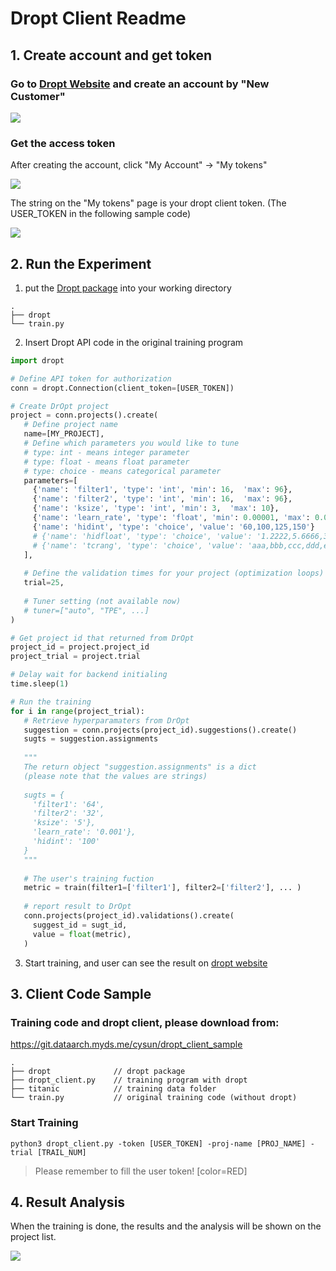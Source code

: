 # Dropt Client Readme
## 1. Create account and get token
### Go to [Dropt Website](https://140.113.24.232) and create an account by "New Customer"

![](https://i.imgur.com/OSLZaLE.png)

### Get the access token

After creating the account, click "My Account" -> "My tokens"

![](https://i.imgur.com/n0P5kXA.png)

The string on the "My tokens" page is your dropt client token.
(The USER_TOKEN in the following sample code)

![](https://i.imgur.com/QQvqHlc.png)

## 2. Run the Experiment
1. put the [Dropt package](http://dataarch.myDS.me/drive/d/f/516675319327891457) into your working directory
```
.
├── dropt
└── train.py
```
2. Insert Dropt API code in the original training program
```python
import dropt

# Define API token for authorization
conn = dropt.Connection(client_token=[USER_TOKEN])

# Create DrOpt project
project = conn.projects().create(
   # Define project name
   name=[MY_PROJECT],
   # Define which parameters you would like to tune
   # type: int - means integer parameter
   # type: float - means float parameter
   # type: choice - means categorical parameter
   parameters=[
     {'name': 'filter1', 'type': 'int', 'min': 16,  'max': 96},
     {'name': 'filter2', 'type': 'int', 'min': 16,  'max': 96},
     {'name': 'ksize', 'type': 'int', 'min': 3,  'max': 10},
     {'name': 'learn_rate', 'type': 'float', 'min': 0.00001, 'max': 0.01},
     {'name': 'hidint', 'type': 'choice', 'value': '60,100,125,150'}
     # {'name': 'hidfloat', 'type': 'choice', 'value': '1.2222,5.6666,3.4444,7.8888'},
     # {'name': 'tcrang', 'type': 'choice', 'value': 'aaa,bbb,ccc,ddd,eee'},
   ],
   
   # Define the validation times for your project (optimization loops)
   trial=25,
   
   # Tuner setting (not available now)
   # tuner=["auto", "TPE", ...]
)

# Get project id that returned from DrOpt
project_id = project.project_id
project_trial = project.trial

# Delay wait for backend initialing
time.sleep(1)

# Run the training
for i in range(project_trial):
   # Retrieve hyperparamaters from DrOpt
   suggestion = conn.projects(project_id).suggestions().create()
   sugts = suggestion.assignments
   
   """
   The return object "suggestion.assignments" is a dict 
   (please note that the values are strings)
   
   sugts = {
     'filter1': '64',
     'filter2': '32', 
     'ksize': '5'},
     'learn_rate': '0.001'},
     'hidint': '100'
   }
   """
   
   # The user's training fuction
   metric = train(filter1=['filter1'], filter2=['filter2'], ... )
   
   # report result to DrOpt
   conn.projects(project_id).validations().create(
     suggest_id = sugt_id,
     value = float(metric),
   )
```
3. Start training, and user can see the result on [dropt website](https://140.113.24.232)


## 3. Client Code Sample

### Training code and dropt client, please download from:
https://git.dataarch.myds.me/cysun/dropt_client_sample

```
.
├── dropt              // dropt package
├── dropt_client.py    // training program with dropt
├── titanic            // training data folder
└── train.py           // original training code (without dropt)
```


### Start Training

```
python3 dropt_client.py -token [USER_TOKEN] -proj-name [PROJ_NAME] -trial [TRAIL_NUM]
```
> Please remember to fill the user token!
> [color=RED]

## 4. Result Analysis

When the training is done, the results and the analysis will be shown on the project list.

![](https://i.imgur.com/8y46BYK.png)

